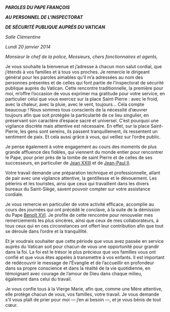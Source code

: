 ***PAROLES DU PAPE FRANÇOIS***

***AU PERSONNEL DE L'INSPECTORAT***

***DE SÉCURITÉ PUBLIQUE AUPRÈS DU VATICAN***

*Salle Clémentine*

*Lundi 20 janvier 2014*

*Monsieur le chef de la police, Messieurs, chers fonctionnaires et agents,*

Je vous souhaite la bienvenue et j’adresse à chacun mon salut cordial, que j’étends à vos familles et à tous vos proches. Je remercie le dirigeant général pour les paroles aimables qu’il m’a adressées au nom des personnes présentes et de celles qui font partie de l’inspectorat de sécurité publique auprès du Vatican. Cette rencontre traditionnelle, la première pour moi, m’offre l’occasion de vous exprimer ma gratitude pour votre service, en particulier celui que vous exercez sur la place Saint-Pierre : avec le froid, avec la chaleur, avec la pluie, avec le vent, toujours... Cela compte beaucoup ! Nous sommes tous conscients de la nécessité d’œuvrer toujours afin que soit protégée la particularité de ce lieu singulier, en préservant son caractère d’espace sacré et universel. C’est pourquoi une vigilance discrète mais attentive est nécessaire. En effet, sur la place Saint-Pierre, les gens sont sereins, ils passent tranquillement, ils ressentent un sentiment de paix. Et cela aussi grâce à vous, qui veillez sur l’ordre public.

Je pense également à votre engagement au cours des moments de plus grande affluence des fidèles, qui viennent du monde entier pour rencontrer le Pape, pour prier près de la tombe de saint Pierre et de celles de ses successeurs, en particulier de [Jean XXIII](http://www.vatican.va/holy_father/john_xxiii/index_fr.htm) et de [Jean-Paul II](http://www.vatican.va/holy_father/john_paul_ii/index_fr.htm).

Votre travail demande une préparation technique et professionnelle, allant de pair avec une vigilance attentive, la gentillesse et le dévouement. Les pèlerins et les touristes, ainsi que ceux qui travaillent dans les divers bureaux du Saint-Siège, savent pouvoir compter sur votre assistance cordiale.

Je vous remercie en particulier de votre activité efficace, accomplie au cours des journées qui ont précédé le conclave, à la suite de la démission du Pape [Benoît XVI](http://www.vatican.va/holy_father/benedict_xvi/index_fr.htm). Je profite de cette rencontre pour renouveler mes remerciements les plus sincères, ainsi que ceux de mes collaborateurs, à tous ceux qui en ces circonstances ont offert leur contribution afin que tout se déroule dans l’ordre et la tranquillité.

Et je voudrais souhaiter que cette période que vous avez passée en service auprès du Vatican soit pour chacun de vous une opportunité pour grandir dans la foi. La foi est le trésor le plus précieux que vos familles vous ont confié et que vous êtes appelés à transmettre à vos enfants. Il est important de redécouvrir le message de l’Évangile et de l’accueillir en profondeur dans sa propre conscience et dans la réalité de la vie quotidienne, en témoignant avec courage de l’amour de Dieu dans chaque milieu, également dans celui du travail.

Je vous confie tous à la Vierge Marie, afin que, comme une Mère attentive, elle protège chacun de vous, vos familles, votre travail. Je vous demande s’il vous plaît de prier pour moi — j’en ai besoin —, et je vous bénis de tout cœur.